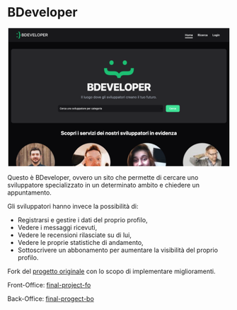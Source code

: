 # BDeveloper

<div style="text-align: center">
    <img src="./public/preview.png" alt="preview" width="500px"/>
</div>

Questo è BDeveloper, ovvero un sito che permette di cercare uno sviluppatore specializzato in un determinato ambito e chiedere un appuntamento. 

Gli sviluppatori hanno invece la possibilità di:
- Registrarsi e gestire i dati del proprio profilo,
- Vedere i messaggi ricevuti,
- Vedere le recensioni rilasciate su di lui,
- Vedere le proprie statistiche di andamento,
- Sottoscrivere un abbonamento per aumentare la visibilità del proprio profilo.

Fork del [progetto originale](https://github.com/Montesi-Yuri/bdevelopers-be) con lo scopo di implementare miglioramenti.

Front-Office: [final-project-fo](https://github.com/matteobonesini/final-project-fo)

Back-Office: [final-progect-bo](https://github.com/matteobonesini/final-project-bo)